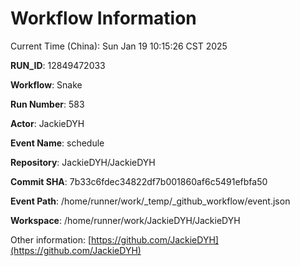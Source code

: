 # Workflow Information

Current Time (China): Sun Jan 19 10:15:26 CST 2025  

**RUN_ID**: 12849472033  

**Workflow**: Snake  

**Run Number**: 583  

**Actor**: JackieDYH  

**Event Name**: schedule  

**Repository**: JackieDYH/JackieDYH  

**Commit SHA**: 7b33c6fdec34822df7b001860af6c5491efbfa50  

**Event Path**: /home/runner/work/_temp/_github_workflow/event.json  

**Workspace**: /home/runner/work/JackieDYH/JackieDYH  

Other information: [https://github.com/JackieDYH](https://github.com/JackieDYH)
